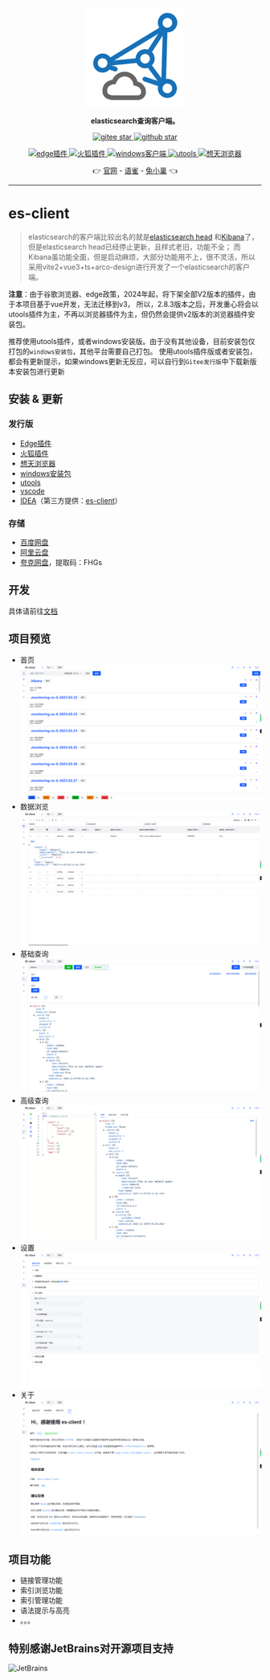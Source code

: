 <p align="center">
<img src="./public/logo.png" alt="图标" >
</p>

<p align="center"><strong>elasticsearch查询客户端。</strong></p>


<p align="center">
	<a target="_blank" href="https://gitee.com/qiaoshengda/es-client">
        <img src='https://gitee.com/qiaoshengda/es-client/badge/star.svg?theme=white' alt='gitee star'/>
    </a>
 	<a target="_blank" href="https://github.com/q2316367743/es-client">
		<img src="https://img.shields.io/github/stars/q2316367743/es-client?style=social" alt="github star"/>
    </a>
</p>
<p align="center">
	<a target="_blank" href="https://microsoftedge.microsoft.com/addons/detail/esclient/aonamamifdfigcflbeokdndfappnmogo">
        <img src='https://img.shields.io/badge/edge-v2.8.6-%230883d8' alt='edge插件'/>
    </a>
 	<a target="_blank" href="https://addons.mozilla.org/zh-CN/firefox/addon/es-client">
		<img src="https://img.shields.io/badge/firefox-v2.8.6-%23ff3847" alt="火狐插件"/>
    </a>
    <a target="_blank" href="https://gitee.com/qiaoshengda/es-client/releases">
        <img src='https://img.shields.io/badge/windows-v3.0.2-%2324c8db' alt="windows客户端"/>
    </a>
    <a target="_blank" href="https://open.u-tools.cn/14220.html">
        <img src='https://img.shields.io/badge/utools-v3.0.2-%23787B80' alt="utools"/>
    </a>
    <a target="_blank" href="https://a.apps.vip/d.appStore/index.html#/share?id=NdAH5w">
        <img src='https://up.apps.vip/storeicon/w-bright.svg' alt="想天浏览器"/>
    </a>
</p>
<p align="center">
	👉 
    <a target="_blank" href="http://es-client.esion.xyz">官网</a> - 
    <a target="_blank" href="https://www.yuque.com/baozhiyige-tewwf/ygxv4r">语雀</a> - 
    <a target="_blank" href="https://support.qq.com/products/489458">兔小巢</a>  👈
</p>

---

# es-client

> elasticsearch的客户端比较出名的就是[elasticsearch head](https://github.com/mobz/elasticsearch-head)
> 和[Kibana](https://github.com/elastic/kibana)了，
> 但是elasticsearch head已经停止更新，且样式老旧，功能不全；
> 而Kibana虽功能全面，但是启动麻烦，大部分功能用不上，很不灵活，所以采用vite2+vue3+ts+arco-design进行开发了一个elasticsearch的客户端。

**注意**：由于谷歌浏览器、edge政策，2024年起，将下架全部V2版本的插件，由于本项目基于vue开发，无法迁移到v3，
所以，2.8.3版本之后，开发重心将会以utools插件为主，不再以浏览器插件为主，但仍然会提供v2版本的浏览器插件安装包。

推荐使用utools插件，或者windows安装版。由于没有其他设备，目前安装包仅打包的`windows安装包`，其他平台需要自己打包。
使用utools插件版或者安装包，都会有更新提示，如果windows更新无反应，可以自行到`Gitee发行版`中下载新版本安装包进行更新

## 安装 & 更新

### 发行版

- [Edge插件](https://microsoftedge.microsoft.com/addons/detail/esclient/aonamamifdfigcflbeokdndfappnmogo)
- [火狐插件](https://addons.mozilla.org/zh-CN/firefox/addon/es-client/)
- [想天浏览器](https://a.apps.vip/d.appStore/index.html#/share?id=NdAH5w)
- [windows安装包](https://gitee.com/qiaoshengda/es-client/releases)
- [utools](https://www.u.tools/)
- [vscode](https://marketplace.visualstudio.com/items?itemName=m17762618644.es-client)
- [IDEA](https://plugins.jetbrains.com/plugin/21804-es-client)（第三方提供：[es-client](https://gitee.com/shenmk/es-client)）

### 存储

- [百度网盘](https://pan.baidu.com/s/1sTd8aOWai-n3hxMur11iXA?pwd=3e5t)
- [阿里云盘](https://www.aliyundrive.com/s/wRg2ZS2K6ME)
- [夸克网盘](https://pan.quark.cn/s/ad9afd5e88a1)，提取码：FHGs

## 开发

具体请前往[文档](https://www.yuque.com/baozhiyige-tewwf/ygxv4r)

## 项目预览

- 首页
  ![首页](/img/1.png)
- 数据浏览
  ![数据浏览](/img/2.png)
- 基础查询
  ![基础查询](/img/3.png)
- 高级查询
  ![高级查询](/img/4.png)
- 设置
  ![设置](/img/5.png)
- 关于
  ![关于](/img/6.png)

## 项目功能

- 链接管理功能
- 索引浏览功能
- 索引管理功能
- 语法提示与高亮
- 。。。

## 特别感谢JetBrains对开源项目支持

<a href="https://www.jetbrains.com.cn/community/opensource/#support">
  <img src="https://static.esion.xyz/cdn/static/JetBrains.png" align="left" height="100" width="100" alt="JetBrains" />
</a>
